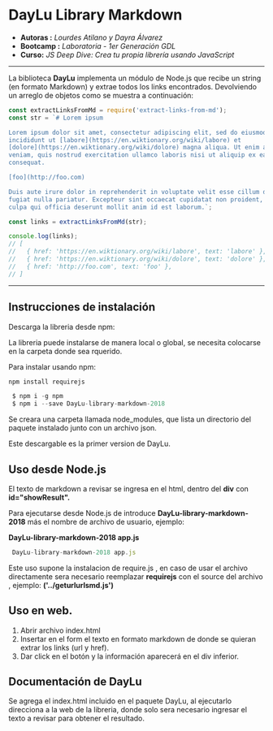 # DayLu Library Markdown

* **Autoras :** _Lourdes Atilano y Dayra Álvarez_
* **Bootcamp :** _Laboratoria - 1er Generación GDL_
* **Curso:** _JS Deep Dive: Crea tu propia librería usando JavaScript_

***

  La biblioteca **DayLu** implementa un módulo de Node.js que recibe un string (en formato Markdown) y
extrae todos los links encontrados. Devolviendo un arreglo de objetos como se muestra a continuación:

```js
const extractLinksFromMd = require('extract-links-from-md');
const str = `# Lorem ipsum

Lorem ipsum dolor sit amet, consectetur adipiscing elit, sed do eiusmod tempor
incididunt ut [labore](https://en.wiktionary.org/wiki/labore) et
[dolore](https://en.wiktionary.org/wiki/dolore) magna aliqua. Ut enim ad minim
veniam, quis nostrud exercitation ullamco laboris nisi ut aliquip ex ea commodo
consequat.

[foo](http://foo.com)

Duis aute irure dolor in reprehenderit in voluptate velit esse cillum dolore eu
fugiat nulla pariatur. Excepteur sint occaecat cupidatat non proident, sunt in
culpa qui officia deserunt mollit anim id est laborum.`;

const links = extractLinksFromMd(str);

console.log(links);
// [
//   { href: 'https://en.wiktionary.org/wiki/labore', text: 'labore' },
//   { href: 'https://en.wiktionary.org/wiki/dolore', text: 'dolore' },
//   { href: 'http://foo.com', text: 'foo' },
// ]
```
***
## Instrucciones de instalación

Descarga la libreria desde npm:

La libreria puede instalarse de manera local o global, se necesita colocarse en la carpeta donde sea rquerido. 

Para instalar usando npm:

```js
npm install requirejs
```

```js
 $ npm i -g npm
 $ npm i --save DayLu-library-markdown-2018
```

Se creara una carpeta llamada node_modules, que lista un directorio del paquete instalado junto con un archivo json. 

Este descargable es la primer version de DayLu.

## Uso desde Node.js
 
El texto de markdown a revisar se ingresa en el html, dentro del **div** con **id="showResult".**

Para ejecutarse desde Node.js de introduce **DayLu-library-markdown-2018** más el nombre de archivo de usuario, ejemplo: 

**DayLu-library-markdown-2018 app.js**


```js
 DayLu-library-markdown-2018 app.js
```

 Este uso supone la instalacion de require.js , en caso de usar el archivo directamente sera necesario  reemplazar **requirejs** con el source del archivo , ejemplo: **('../geturlurlsmd.js')**

## Uso en web. 

1. Abrir archivo index.html
2. Insertar en el form el texto en formato markdown de donde se quieran extrar los links (url y href).
3. Dar click en el botón y la información aparecerá en el div inferior.

## Documentación de DayLu

   Se agrega el index.html incluido en el paquete DayLu, al ejecutarlo direcciona a la web de la libreria, donde solo sera necesario ingresar el texto a revisar para obtener el resultado.
   

